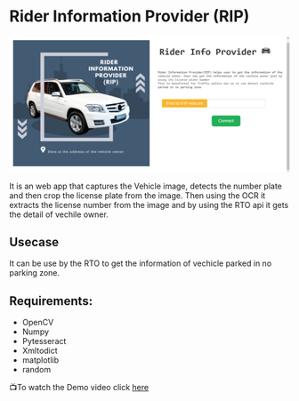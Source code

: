 # Rider Information Provider (RIP)

![RIP](https://github.com/Nitesh-thapliyal/Rider-Information-Provider/blob/master/src/rip.png)

It is an web app that captures the Vehicle image, detects the number plate and then crop the license plate from the image.
Then using the OCR it extracts the license number from the image and by using the RTO api it gets the detail of vechile owner.


## Usecase 

It can be use by the RTO to get the information of vechicle parked in no parking zone.

## Requirements:

- OpenCV 
- Numpy
- Pytesseract
- Xmltodict
- matplotlib
- random

📺To watch the Demo video click [here](https://youtu.be/K5fW9D62AKc)
